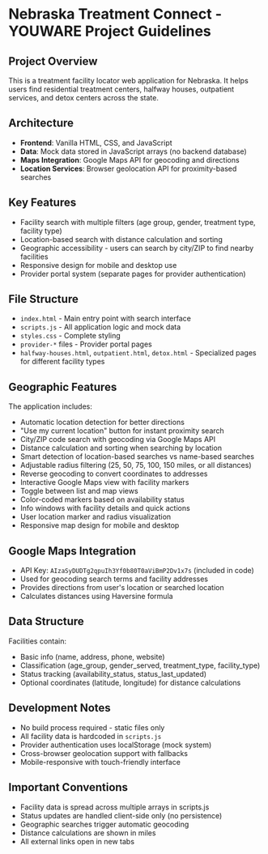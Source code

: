# Nebraska Treatment Connect - YOUWARE Project Guidelines

## Project Overview
This is a treatment facility locator web application for Nebraska. It helps users find residential treatment centers, halfway houses, outpatient services, and detox centers across the state.

## Architecture
- **Frontend**: Vanilla HTML, CSS, and JavaScript
- **Data**: Mock data stored in JavaScript arrays (no backend database)
- **Maps Integration**: Google Maps API for geocoding and directions
- **Location Services**: Browser geolocation API for proximity-based searches

## Key Features
- Facility search with multiple filters (age group, gender, treatment type, facility type)
- Location-based search with distance calculation and sorting
- Geographic accessibility - users can search by city/ZIP to find nearby facilities
- Responsive design for mobile and desktop use
- Provider portal system (separate pages for provider authentication)

## File Structure
- `index.html` - Main entry point with search interface
- `scripts.js` - All application logic and mock data
- `styles.css` - Complete styling
- `provider-*` files - Provider portal pages
- `halfway-houses.html`, `outpatient.html`, `detox.html` - Specialized pages for different facility types

## Geographic Features
The application includes:
- Automatic location detection for better directions
- "Use my current location" button for instant proximity search
- City/ZIP code search with geocoding via Google Maps API
- Distance calculation and sorting when searching by location
- Smart detection of location-based searches vs name-based searches
- Adjustable radius filtering (25, 50, 75, 100, 150 miles, or all distances)
- Reverse geocoding to convert coordinates to addresses
- Interactive Google Maps view with facility markers
- Toggle between list and map views
- Color-coded markers based on availability status
- Info windows with facility details and quick actions
- User location marker and radius visualization
- Responsive map design for mobile and desktop

## Google Maps Integration
- API Key: `AIzaSyDUDTg2qpuIh3Yf0b80T0aViBmP2Dv1x7s` (included in code)
- Used for geocoding search terms and facility addresses
- Provides directions from user's location or searched location
- Calculates distances using Haversine formula

## Data Structure
Facilities contain:
- Basic info (name, address, phone, website)
- Classification (age_group, gender_served, treatment_type, facility_type)
- Status tracking (availability_status, status_last_updated)
- Optional coordinates (latitude, longitude) for distance calculations

## Development Notes
- No build process required - static files only
- All facility data is hardcoded in `scripts.js`
- Provider authentication uses localStorage (mock system)
- Cross-browser geolocation support with fallbacks
- Mobile-responsive with touch-friendly interface

## Important Conventions
- Facility data is spread across multiple arrays in scripts.js
- Status updates are handled client-side only (no persistence)
- Geographic searches trigger automatic geocoding
- Distance calculations are shown in miles
- All external links open in new tabs